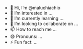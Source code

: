 - 👋 Hi, I’m @maluchiachio
- 👀 I’m interested in ...
- 🌱 I’m currently learning ...
- 💞️ I’m looking to collaborate on ...
- 📫 How to reach me ...
- 😄 Pronouns: ...
- ⚡ Fun fact: ...

<!---
maluchiachio/maluchiachio is a ✨ special ✨ repository because its `README.md` (this file) appears on your GitHub profile.
You can click the Preview link to take a look at your changes.
--->
